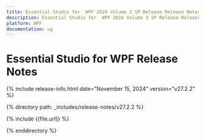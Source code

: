 ```yaml
---
title: Essential Studio for  WPF 2024 Volume 3 SP Release Release Notes  
description: Essential Studio for  WPF 2024 Volume 3 SP Release Release Notes  
platform: WPF
documentation: ug
---
```


# Essential Studio for  WPF  Release Notes  

{% include release-info.html date="November 15, 2024"  version="v27.2.2" %} 

{% directory path: _includes/release-notes/v27.2.2 %}

{% include {{file.url}} %}

{% enddirectory %}